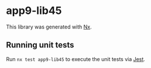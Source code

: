 # app9-lib45

This library was generated with [Nx](https://nx.dev).

## Running unit tests

Run `nx test app9-lib45` to execute the unit tests via [Jest](https://jestjs.io).
